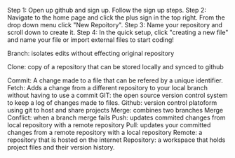 Step 1: Open up github and sign up. Follow the sign up steps.
Step 2: Navigate to the home page and click the plus sign in the top right. From the drop down menu click "New Repoitory".
Step 3: Name your repository and scroll down to create it. 
Step 4: In the quick setup, click "creating a new file" and name your file or import external files to start coding!


Branch: isolates edits without effecting original repository


Clone: copy of a repository that can be stored locally and synced to github


Commit: A change made to a file that can be refered by a unique identifier. 
Fetch: Adds a change from a different repository to your local branch without having to use a commit
GIT: the open source version control system to keep a log of changes made to files.
Github: version control platoform using git to host and share projects
Merge: combines two branches
Merge Conflict: when a branch merge fails
Push: updates commited changes from local repository with a remote repository
Pull: updates your committed changes from a remote repository with a local repository
Remote: a repository that is hosted on the internet
Repository: a workspace that holds project files and their version history.

